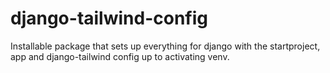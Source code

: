 # django-tailwind-config
Installable package that sets up everything for django with the startproject, app and django-tailwind config up to activating venv.